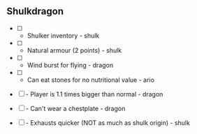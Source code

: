 ## Shulkdragon

- [ ] + Shulker inventory - shulk
- [ ] + Natural armour (2 points) - shulk
- [ ] + Wind burst for flying - dragon
- [ ] + Can eat stones for no nutritional value - ario

- [ ] \- Player is 1.1 times bigger than normal - dragon
- [ ] \- Can't wear a chestplate - dragon
- [ ] \- Exhausts quicker (NOT as much as shulk origin) - shulk
